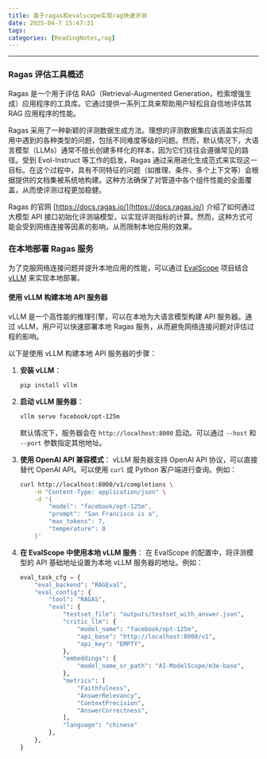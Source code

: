 ```yaml
---
title: 基于ragas和evalscope实现rag快速评测
date: 2025-04-7 15:47:31
tags:
categories: [ReadingNotes,rag]
---
```




---

### Ragas 评估工具概述

Ragas 是一个用于评估 RAG（Retrieval-Augmented Generation，检索增强生成）应用程序的工具库。它通过提供一系列工具来帮助用户轻松且自信地评估其 RAG 应用程序的性能。

Ragas 采用了一种新颖的评测数据生成方法。理想的评测数据集应该涵盖实际应用中遇到的各种类型的问题，包括不同难度等级的问题。然而，默认情况下，大语言模型（LLMs）通常不擅长创建多样化的样本，因为它们往往会遵循常见的路径。受到 Evol-Instruct 等工作的启发，Ragas 通过采用进化生成范式来实现这一目标。在这个过程中，具有不同特征的问题（如推理、条件、多个上下文等）会根据提供的文档集被系统地构建。这种方法确保了对管道中各个组件性能的全面覆盖，从而使评测过程更加稳健。

Ragas 的官网 [https://docs.ragas.io/](https://docs.ragas.io/) 介绍了如何通过大模型 API 接口初始化评测端模型，以实现评测指标的计算。然而，这种方式可能会受到网络连接等因素的影响，从而限制本地应用的效果。

### 在本地部署 Ragas 服务

为了克服网络连接问题并提升本地应用的性能，可以通过 [EvalScope](https://evalscope.readthedocs.io/zh-cn/latest/user_guides/backend/rageval_backend/ragas.html) 项目结合 [vLLM](https://vllm.hyper.ai/docs/getting-started/quickstart/) 来实现本地部署。

#### 使用 vLLM 构建本地 API 服务器

vLLM 是一个高性能的推理引擎，可以在本地为大语言模型构建 API 服务器。通过 vLLM，用户可以快速部署本地 Ragas 服务，从而避免网络连接问题对评估过程的影响。

以下是使用 vLLM 构建本地 API 服务器的步骤：

1. **安装 vLLM**：
   ```bash
   pip install vllm
   ```

2. **启动 vLLM 服务器**：
   ```bash
   vllm serve facebook/opt-125m
   ```
   默认情况下，服务器会在 `http://localhost:8000` 启动。可以通过 `--host` 和 `--port` 参数指定其他地址。

3. **使用 OpenAI API 兼容模式**：
   vLLM 服务器支持 OpenAI API 协议，可以直接替代 OpenAI API。可以使用 `curl` 或 Python 客户端进行查询。例如：
   ```bash
   curl http://localhost:8000/v1/completions \
       -H "Content-Type: application/json" \
       -d '{
           "model": "facebook/opt-125m",
           "prompt": "San Francisco is a",
           "max_tokens": 7,
           "temperature": 0
       }'
   ```

4. **在 EvalScope 中使用本地 vLLM 服务**：
   在 EvalScope 的配置中，将评测模型的 API 基础地址设置为本地 vLLM 服务器的地址。例如：
   ```python
   eval_task_cfg = {
       "eval_backend": "RAGEval",
       "eval_config": {
           "tool": "RAGAS",
           "eval": {
               "testset_file": "outputs/testset_with_answer.json",
               "critic_llm": {
                   "model_name": "facebook/opt-125m",
                   "api_base": "http://localhost:8000/v1",
                   "api_key": "EMPTY",
               },
               "embeddings": {
                   "model_name_or_path": "AI-ModelScope/m3e-base",
               },
               "metrics": [
                   "Faithfulness",
                   "AnswerRelevancy",
                   "ContextPrecision",
                   "AnswerCorrectness",
               ],
               "language": "chinese"
           },
       },
   }
   ```

